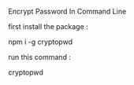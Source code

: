 Encrypt Password In Command Line

first install the package :

npm i -g cryptopwd

run this command :

cryptopwd